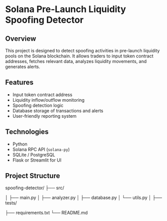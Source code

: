 # Solana Pre-Launch Liquidity Spoofing Detector

## Overview
This project is designed to detect spoofing activities in pre-launch liquidity pools on the Solana blockchain. 
It allows traders to input token contract addresses, fetches relevant data, analyzes liquidity movements, and generates alerts.

## Features
- Input token contract address
- Liquidity inflow/outflow monitoring
- Spoofing detection logic
- Database storage of transactions and alerts
- User-friendly reporting system

## Technologies
- Python
- Solana RPC API (`solana-py`)
- SQLite / PostgreSQL
- Flask or Streamlit for UI

## Project Structure

spoofing-detector/
├── src/

│   ├── main.py
│   ├── analyzer.py
│   ├── database.py
│   └── utils.py
│
├── tests/

├── requirements.txt
└── README.md